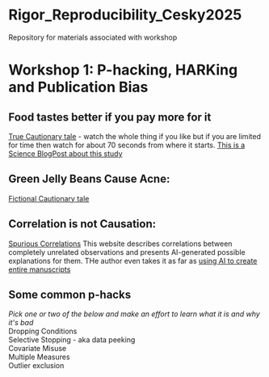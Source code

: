 # Rigor_Reproducibility_Cesky2025
 Repository for materials associated with workshop
# Workshop 1:  P-hacking, HARKing and Publication Bias

## Food tastes better if you pay more for it
[True Cautionary tale](https://youtu.be/Gx0fAjNHb1M?si=PfmYEN1ege_FOjBg&t=331) - watch the whole thing if you like but if you are limited for time then watch for about 70 seconds from where it starts. [This is a Science BlogPost about this study](https://www.science.org/content/blog-post/gotta-be-conclusion-here-somewhere)

## Green Jelly Beans Cause Acne:
[Fictional Cautionary tale](https://xkcd.com/882/)

## Correlation is not Causation:
[Spurious Correlations](https://www.tylervigen.com/spurious-correlations)  This website describes correlations between completely unrelated observations and presents AI-generated possible explanations for them. THe author even takes it as far as [using AI to create entire manuscripts](https://tylervigen.com/spurious-scholar)

## Some common p-hacks
_Pick one or two of the below and make an effort to learn what it is and why it's bad_  
Dropping Conditions  
Selective Stopping - aka data peeking  
Covariate Misuse  
Multiple Measures  
Outlier exclusion  
